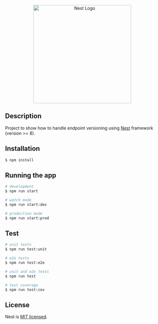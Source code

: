 <p align="center">
  <a href="http://nestjs.com/" target="blank"><img src="https://nestjs.com/img/logo_text.svg" width="320" alt="Nest Logo" /></a>
</p>

[circleci-image]: https://img.shields.io/circleci/build/github/nestjs/nest/master?token=abc123def456
[circleci-url]: https://circleci.com/gh/nestjs/nest

## Description
Project to show how to handle endpoint versioning using [Nest](https://github.com/nestjs/nest) framework (version >= 8).

## Installation

```bash
$ npm install
```

## Running the app

```bash
# development
$ npm run start

# watch mode
$ npm run start:dev

# production mode
$ npm run start:prod
```

## Test

```bash
# unit tests
$ npm run test:unit

# e2e tests
$ npm run test:e2e

# unit and e2e tests
$ npm run test

# test coverage
$ npm run test:cov
```

## License

Nest is [MIT licensed](LICENSE).
